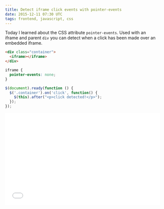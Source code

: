 ```yaml
---
title: Detect iframe click events with pointer-events
date: 2015-12-11 07:30 UTC
tags: frontend, javascript, css
---
```


Today I learned about the CSS attribute `pointer-events`. Used with an iframe
and parent `div` you can detect when a click has been made over an
embedded iframe.

```html
<div class="container">
  <iframe></iframe>
</div>
```

```css
iframe {
  pointer-events: none;
}
```

```javascript
$(document).ready(function () {
  $('.container').on('click', function() {
    $(this).after("<p>click detected!</p>");
  });
});
```

<iframe width="100%" height="300" src="//jsfiddle.net/justinleveck/apLs8p9g/1/embedded/result" allowfullscreen="allowfullscreen" frameborder="0"></iframe>
